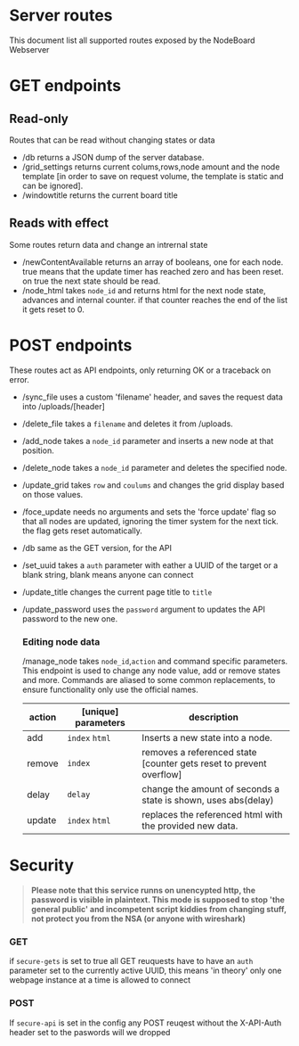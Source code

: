 # Server routes
This document list all supported routes exposed by the NodeBoard Webserver


# GET endpoints 
## Read-only
Routes that can be read without changing states or data

* /db returns a JSON dump of the server database.
* /grid_settings returns current colums,rows,node amount and the node template
[in order to save on request volume, the template is static and can be ignored].
* /windowtitle returns the current board title

## Reads with effect
Some routes return data and change an intrernal state
* /newContentAvailable returns an array of booleans, one for each node. true means that the
update timer has reached zero and has been reset. on true the next state should be read.
* /node_html takes `node_id` and returns html for the next node state, advances and internal
counter. if that counter reaches the end of the list it gets reset to 0.

# POST endpoints
These routes act as API endpoints, only returning OK or a traceback on error.
* /sync_file uses a custom 'filename' header, and saves the request data into /uploads/[header]
* /delete_file takes a `filename` and deletes it from /uploads.
* /add_node takes a `node_id` parameter and inserts a new node at that position.
* /delete_node takes a `node_id` parameter and deletes the specified node.
* /update_grid takes `row` and `coulums` and changes the grid display based on those values.
* /foce_update needs no arguments and sets the 'force update' flag so that all nodes are updated,
ignoring the timer system for the next tick. the flag gets reset automatically.
* /db same as the GET version, for the API
* /set_uuid takes a `auth` parameter with eather a UUID of the target or a blank string, 
	blank means anyone can connect
* /update_title changes the current page title to `title`
* /update_password uses the `password` argument to updates the API password to the new one.

	### Editing node data
	/manage_node takes `node_id`,`action` and command specific parameters. This endpoint is used to
	change any node value, add or remove states and more. Commands are aliased to some common
	replacements, to ensure functionality only use the official names.
	
	|action|[unique] parameters|description|
	|---|---|---|
	|add|`index` `html`|Inserts a new state into a node.
	|remove|`index`| removes a referenced state [counter gets reset to prevent overflow]
	|delay|`delay`|change the amount of seconds a state is shown, uses abs(delay)
	|update|`index` `html`| replaces the referenced html with the provided new data.
	
# Security
>**Please note that this service runns on unencypted http, the password is visible in plaintext.
This mode is supposed to stop 'the general public' and incompetent script kiddies from
changing stuff, not protect you from the NSA (or anyone with wireshark)**

### GET
if `secure-gets` is set to true all GET reuquests have to have an `auth` parameter set to the currently active UUID, this means 'in theory' only one webpage instance at a time is allowed
to connect

### POST

If `secure-api` is set in the config any POST reuqest without the X-API-Auth header set to the
paswords will we dropped
